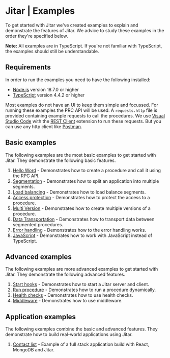 
# Jitar | Examples

To get started with Jitar we've created examples to explain and demonstrate the features of Jitar.
We advice to study these examples in the order they're specified below.

**Note:** All examples are in TypeScript. If you're not familiar with TypeScript,
the examples should still be understandable.

## Requirements

In order to run the examples you need to have the following installed:

* [Node.js](https://nodejs.org/en/) version 18.7.0 or higher
* [TypeScript](https://www.typescriptlang.org/) version 4.4.2 or higher

Most examples do not have an UI to keep them simple and focussed. For running these examples the PRC API will be used.
A ``requests.http`` file is provided containing example requests to call the procedures. We use
[Visual Studio Code](https://code.visualstudio.com/) with the
[REST Client](https://marketplace.visualstudio.com/items?itemName=humao.rest-client) extension to run these requests.
But you can use any http client like [Postman](https://www.postman.com/).

## Basic examples

The following examples are the most basic examples to get started with Jitar. They demonstrate the following basic features.

1. [Hello Word](1-basic/1-hello-world/README.md) - Demonstrates how to create a procedure and call it using the RPC API.
1. [Segmentation](1-basic/2-segmentation/README.md) - Demonstrates how to split an application into multiple segments.
1. [Load balancing](1-basic/3-load-balancing/README.md) - Demonstrates how to load balance segments.
1. [Access protection](1-basic/4-access-protection/README.md) - Demonstrates how to protect the access to a procedure.
1. [Multi Version](1-basic/5-multi-version/README.md) - Demonstrates how to create multiple versions of a procedure.
1. [Data Transportation](1-basic/6-data-transportation/README.md) - Demonstrates how to transport data between segmented procedures.
1. [Error handling](1-basic/7-error-handling/README.md) - Demonstrates how to the error handling works.
1. [JavaScript](1-basic/8-javascript/README.md) - Demonstrates how to work with JavaScript instead of TypeScript.

## Advanced examples

The following examples are more advanced examples to get started with Jitar. They demonstrate the following advanced features.

1. [Start hooks](2-advanced/1-start-hooks/README.md) - Demonstrates how to start a Jitar server and client.
1. [Run procedure](2-advanced/2-run-procedure/README.md) - Demonstrates how to run a procedure dynamically.
1. [Health checks](2-advanced/3-health-checks/README.md) - Demonstrates how to use health checks.
1. [Middleware](2-advanced/4-middleware/README.md) - Demonstrates how to use middleware.

## Application examples

The following examples combine the basic and advanced features. They demonstrate how to build real-world
applications using Jitar.

1. [Contact list](3-apps/1-contact-list/README.md) - Example of a full stack application build with React, MongoDB and Jitar.
